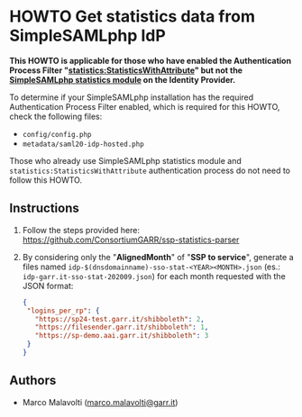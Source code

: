 # HOWTO Get statistics data from SimpleSAMLphp IdP

**This HOWTO is applicable for those who have enabled the Authentication Process Filter "[statistics:StatisticsWithAttribute](https://simplesamlphp.org/docs/contrib_modules/statistics/authproc_statisticswithattribute.html)" but not the [SimpleSAMLphp statistics module](https://simplesamlphp.org/docs/contrib_modules/statistics/statistics.html) on the Identity Provider.**

To determine if your SimpleSAMLphp installation has the required Authentication Process Filter enabled, which is required for this HOWTO, check the following files:

* `config/config.php`
* `metadata/saml20-idp-hosted.php`

Those who already use SimpleSAMLphp statistics module and `statistics:StatisticsWithAttribute` authentication process do not need to follow this HOWTO.

## Instructions

1. Follow the steps provided here: https://github.com/ConsortiumGARR/ssp-statistics-parser

2. By considering only the "**AlignedMonth**" of "**SSP to service**",
   generate a files named `idp-$(dnsdomainname)-sso-stat-<YEAR><MONTH>.json` (es.: `idp-garr.it-sso-stat-202009.json`)
   for each month requested with the JSON format:

   ```json
   {
    "logins_per_rp": {
      "https://sp24-test.garr.it/shibboleth": 2,
      "https://filesender.garr.it/shibboleth": 1,
      "https://sp-demo.aai.garr.it/shibboleth": 3
    }
   }
   ```

## Authors
 * Marco Malavolti (marco.malavolti@garr.it)
